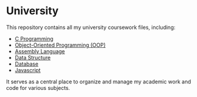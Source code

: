 # University

This repository contains all my university coursework files, including:

<ul>
  <li><a href="https://github.com/uzairkbrr/University/tree/main/C%20Programming">C Programming</a></li>
  <li><a href="https://github.com/uzairkbrr/University/tree/main/Object%20Oriented%20Programming%20(%20OOP%20)">Object-Oriented Programming (OOP)</a></li>
  <li><a href="https://github.com/uzairkbrr/University/tree/main/Assembly%20Language">Assembly Language</a></li>
  <li><a href="https://github.com/uzairkbrr/University/tree/main/Data%20Structure">Data Structure</a></li>
  <li><a href="https://github.com/uzairkbrr/University/tree/main/DataBase">Database</a></li>
  <li><a href="https://github.com/uzairkbrr/University/tree/main/JavaScript">Javascript</a></li>
</ul>

It serves as a central place to organize and manage my academic work and code for various subjects.
